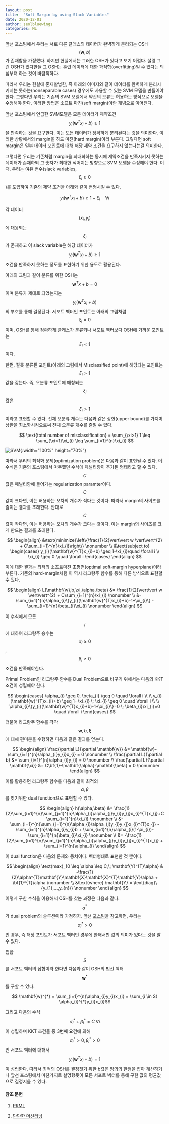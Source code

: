 ```yaml
---
layout: post
title:  "Soft Margin by using Slack Variables"
date: 2020-12-01
author: seolbluewings
categories: ML
---
```


앞선 포스팅에서 우리는 서로 다른 클래스의 데이터가 완벽하게 분리되는 OSH $$(\mathbf{w},b)$$가 존재함을 가정했다. 하지만 현실에서는 그러한 OSH가 있다고 보기 어렵다. 설령 그런 OSH가 있다한들 그 OSH는 훈련 데이터에 대한 과적합(overfitting)일 수 있다는 의심부터 하는 것이 바람직하다.

따라서 우리는 현실에 존재할법한, 즉 아래의 이미지와 같이 데이터를 완벽하게 분리시키지는 못하는(nonseparable cases) 경우에도 사용할 수 있는 SVM 모델을 만들어야한다. 그렇다면 우리는 기존의 SVM 모델에서 약간의 오류는 허용하는 방식으로 모델을 수정해야 한다. 이러한 방법은 소프트 마진(soft margin)이란 개념으로 이어진다.

앞선 포스팅에서 언급한 SVM모델은 모든 데이터가 제약조건 $$y_{i}(\mathbf{w}^{T}x_{i}+b) \geq 1$$ 을 만족하는 것을 요구한다. 이는 모든 데이터가 정확하게 분리된다는 것을 의미한다. 이러한 상황에서의 margin을 하드 마진(hard margin)이라 부른다. 그렇다면 soft margin은 일부 데이터 포인트에 대해 해당 제약 조건을 요구하지 않는다는걸 의미한다.

그렇다면 우리는 기존처럼 margin을 최대화하는 동시에 제약조건을 만족시키지 못하는 데이터가 존재하되 그 숫자가 최대한 적어지는 방향으로 SVM 모델을 수정해야 한다. 이 때, 우리는 여유 변수(slack variables,$$\xi_{i} \geq 0$$)를 도입하여 기존의 제약 조건을 아래와 같이 변형시킬 수 있다.

$$ y_{i}(\mathbf{w}^{T}x_{i}+b) \geq 1-\xi_{i}\quad \forall i$$

각 데이터 $$(x_{i},y_{i})$$ 에 대응되는 $$\xi_{i}$$가 존재하고 이 slack variable은 해당 데이터가 $$y_{i}(\mathbf{w}^{T}x_{i}+b) \geq 1$$ 조건을 만족하지 못하는 정도를 표현하기 위한 용도로 활용된다.

아래의 그림과 같이 분류를 위한 OSH는 $$\mathbf{w}^{T}x+b=0$$ 이며 분류가 제대로 되었는지는 $$y_{i}(\mathbf{w}^{T}x_{i}+b)$$ 의 부호를 통해 결정된다. 서포트 벡터인 포인트는 아래의 그림처럼 $$\xi_{i}=0$$이며, OSH를 통해 정확하게 클래스가 분류되나 서포트 벡터보다 OSH에 가까운 포인트는 $$\xi_{i} < 1$$ 이다.

한편, 잘못 분류된 포인트(아래의 그림에서 Misclassified point)에 해당되는 포인트는 $$\xi_{i} >1$$ 값을 갖는다. 즉, 오분류 포인트에 매칭되는 $$\xi_{i}$$값은 $$\xi_{i}>1$$ 이라고 표현할 수 있다. 전체 오분류 개수는 다음과 같은 상한(upper bound)를 가지며 상한을 최소화시킴으로써 전체 오분류 개수를 줄일 수 있다.

$$
\text{total number of misclassification} = \sum_{\xi>1} 1 \leq \sum_{\xi>1}\xi_{i} \leq \sum_{i=1}^{n}\xi_{i}
$$


![SVM](https://github.com/seolbluewings/seolbluewings.github.io/blob/master/assets/SVM_2.png?raw=true){:width="100%" height="70%"}

따라서 우리의 최적화 문제(optimization problem)은 다음과 같이 표현될 수 있다. 이 수식은 기존의 포스팅에서 마주했던 수식에 페널티항이 추가된 형태라고 할 수 있다. $$C$$값은 페널티항에 들어가는 regularization paramter이다. $$C$$값이 크다면, 이는 허용하는 오차의 개수가 적다는 것이다. 따라서 margin의 사이즈를 줄이는 결과를 초래한다. 반대로 $$C$$값이 작다면, 이는 허용하는 오차의 개수가 크다는 것이다. 이는 margin의 사이즈를 크게 만드는 결과를 초래한다.

$$
\begin{align}
&\text{minimize}\left\{\frac{1}{2}\vert\vert w \vert\vert^{2} + C\sum_{i=1}^{n}\xi_{i}\right\} \nonumber \\
&\text{subject to}
\begin{cases}
y_{i}(\mathbf{w}^{T}x_{i}+b) \geq 1-\xi_{i}\quad \forall i \\
\xi_{i} \geq 0 \quad \forall i
\end{cases}
\end{align}
$$

이에 대한 결과는 최적의 소프트마진 초평면(optimal soft-margin hyperplane)이라 부른다. 기존의 hard-margin처럼 이 역시 라그랑주 함수를 통해 다른 방식으로 표현할 수 있다.

$$
\begin{align}
L(\mathbf{w},b,\xi,\alpha,\beta) &= \frac{1}{2}\vert\vert w \vert\vert^{2} + C\sum_{i=1}^{n}\xi_{i} \nonumber \\
&- \sum_{i=1}^{n}\alpha_{i}\{y_{i}(\mathbf{w}^{T}x_{i}+b)-1+\xi_{i}\} - \sum_{i=1}^{n}\beta_{i}\xi_{i} \nonumber
\end{align}
$$

이 수식에서 모든 $$i$$에 대하여 라그랑주 승수는 $$\alpha_{i} \geq 0$$, $$\beta_{i} \geq 0$$ 조건을 만족해야한다.

Primal Problem인 라그랑주 함수를 Dual Problem으로 바꾸기 위해서는 다음의 KKT 조건이 성립해야 한다.

$$
\begin{cases}
\alpha_{i} \geq 0, \beta_{i} \geq 0 \quad \forall i \\
\\
y_{i}(\mathbf{w}^{T}x_{i}+b) \geq 1- \xi_{i} \; \xi_{i} \geq 0 \quad \forall i \\
\\
\alpha_{i}\{y_{i}(\mathbf{w}^{T}x_{i}+b)-1+\xi_{i}\}=0 \; \beta_{i}\xi_{i}=0 \quad \forall i
\end{cases}
$$

더불어 라그랑주 함수를 각각 $$\mathbf{w},b,\mathbf{\xi}$$ 에 대해 편미분을 수행하면 다음과 같은 결과를 얻는다.

$$
\begin{align}
\frac{\partial L}{\partial \mathbf{w}} &= \mathbf{w}- \sum_{i=1}^{n}\alpha_{i}y_{i}x_{i} = 0 \nonumber \\
\frac{\partial L}{\partial b} &= \sum_{i=1}^{n}\alpha_{i}y_{i} = 0 \nonumber \\
\frac{\partial L}{\partial \mathbf{\xi}} &= C\bf{1}-\mathbf{\alpha}-\mathbf{\beta} = 0 \nonumber
\end{align}
$$

이를 활용하면 라그랑주 함수를 다움과 같이 최적의 $$\alpha, \beta$$를 찾기위한 dual function으로 표현할 수 있다.

$$
\begin{align}
h(\alpha,\beta) &= \frac{1}{2}\sum_{i=1}^{n}\sum_{j=1}^{n}\alpha_{i}\alpha_{j}y_{i}y_{j}x_{i}^{T}x_{j}+C\sum_{i=1}^{n}\xi_{i} \nonumber \\
&-\sum_{i=1}^{n}\sum_{j=1}^{n}\alpha_{i}\alpha_{j}y_{i}y_{j}x_{i}^{T}x_{j} - \sum_{i=1}^{n}\alpha_{i}y_{i}b + \sum_{i=1}^{n}\alpha_{i}(1-\xi_{i})-\sum_{i=1}^{n}\beta_{i}\xi_{i} \nonumber \\
&= -\frac{1}{2}\sum_{i=1}^{n}\sum_{j=1}^{n}\alpha_{i}\alpha_{j}y_{i}y_{j}x_{i}^{T}x_{j} + \sum_{i=1}^{n}\alpha_{i}
\end{align}
$$

이 dual function은 다음의 문제와 동치이다. 벡터형태로 표현한 것 뿐이다.

$$
\begin{align}
\text{max}_{0 \leq \alpha \leq C,\; \mathbf{Y}^{T}\alpha} & -\frac{1}{2}\alpha^{T}\mathbf{Y}\mathbf{X}\mathbf{X}^{T}\mathbf{Y}\alpha + \bf{1}^{T}\alpha \nonumber \\
&\text{where} \mathbf{Y} = \text{diag}\{y_{1},...,y_{n}\} \nonumber
\end{align}
$$

이렇게 구한 수식을 이용해서 OSH를 찾는 과정은 다음과 같다. $$\alpha^{*}$$가 dual problem의 솔루션이라 가정하자. 앞선 [포스팅](https://seolbluewings.github.io/%EB%B6%84%EB%A5%98/2020/11/29/Support-Vector-Machine.html)을 참고하면, 우리는 $$\alpha_{i}^{*} >0$$인 경우, 즉 해당 포인트가 서포트 벡터인 경우에 한해서만 값의 의미가 있다는 것을 알 수 있다.

집합 $$S$$를 서포트 벡터의 집합이라 한다면 다음과 같이 OSH의 법선 벡터 $$\mathbf{w}^{*}$$를 구할 수 있다.

$$ \mathbf{w}^{*} = \sum_{i=1}^{n}\alpha_{i}y_{i}x_{i} = \sum_{i \in S} \alpha_{i}^{*}y_{i}x_{i}$$

그리고 다음의 수식 $$\alpha_{i}^{*} + \beta_{i}^{*} = C \; \forall i$$ 이 성립하며 KKT 조건들 중 3번째 요건에 의해 $$\alpha_{i}^{*}>0,\beta_{i}^{*}>0$$인 서포트 벡터에 대해서 $$y_{i}(\mathbf{w}^{T}x_{i}+b)=1$$이 성립한다. 따라서 최적의 OSH를 결정짓기 위한 b값은 임의의 한점을 잡아 계산하거나 앞선 포스팅에서 마찬가지로 설명했듯이 모든 서포트 벡터를 통해 구한 값의 평균값으로 결정지을 수 있다. 


#### 참조 문헌
1. [PRML](http://users.isr.ist.utl.pt/~wurmd/Livros/school/Bishop%20-%20Pattern%20Recognition%20And%20Machine%20Learning%20-%20Springer%20%202006.pdf) <br>

2. [단단한 머신러닝](http://www.yes24.com/Product/Goods/88440860)
